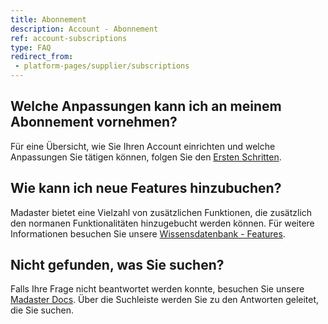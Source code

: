 ```yaml
---
title: Abonnement
description: Account - Abonnement
ref: account-subscriptions
type: FAQ
redirect_from:
 - platform-pages/supplier/subscriptions
---
```


## Welche Anpassungen kann ich an meinem Abonnement vornehmen?
Für eine Übersicht, wie Sie Ihren Account einrichten und welche Anpassungen Sie tätigen können, folgen Sie den <a href="/at/de/get-started/set-up-your-account#benutzer-einladen-und-organisieren" target="_blank">Ersten Schritten</a>.

## Wie kann ich neue Features hinzubuchen?
Madaster bietet eine Vielzahl von zusätzlichen Funktionen, die zusätzlich den normanen Funktionalitäten hinzugebucht werden können.
Für weitere Informationen besuchen Sie unsere <a href="/at/de/get-started/set-up-your-account#benutzer-einladen-und-organisieren" target="_blank">Wissensdatenbank - Features</a>.

## Nicht gefunden, was Sie suchen?
Falls Ihre Frage nicht beantwortet werden konnte, besuchen Sie unsere <a href="/at/de/" target="_blank">Madaster Docs</a>. Über die Suchleiste werden Sie zu den Antworten geleitet, die Sie suchen.  